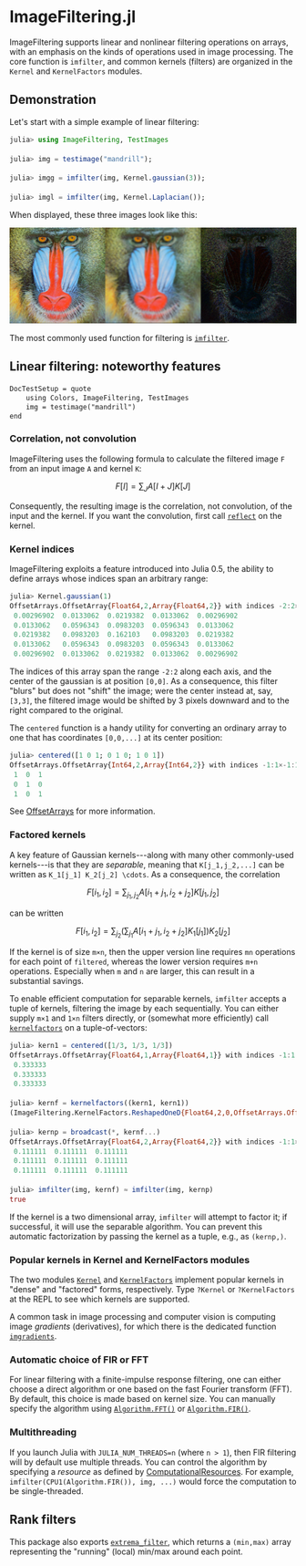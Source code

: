 # ImageFiltering.jl

ImageFiltering supports linear and nonlinear filtering operations on
arrays, with an emphasis on the kinds of operations used in image
processing. The core function is `imfilter`, and common kernels
(filters) are organized in the `Kernel` and `KernelFactors` modules.

## Demonstration

Let's start with a simple example of linear filtering:

```julia
julia> using ImageFiltering, TestImages

julia> img = testimage("mandrill");

julia> imgg = imfilter(img, Kernel.gaussian(3));

julia> imgl = imfilter(img, Kernel.Laplacian());
```

When displayed, these three images look like this:

![filterintro](filterintro.png)

The most commonly used function for filtering is [`imfilter`](@ref).

## Linear filtering: noteworthy features

```@meta
DocTestSetup = quote
    using Colors, ImageFiltering, TestImages
    img = testimage("mandrill")
end
```

### Correlation, not convolution

ImageFiltering uses the following formula to calculate the filtered
image `F` from an input image `A` and kernel `K`:

```math
F[I] = \sum_J A[I+J] K[J]
```

Consequently, the resulting image is the correlation, not convolution,
of the input and the kernel. If you want the convolution, first call
[`reflect`](@ref) on the kernel.

### Kernel indices

ImageFiltering exploits a feature introduced into Julia 0.5, the
ability to define arrays whose indices span an arbitrary range:

```julia
julia> Kernel.gaussian(1)
OffsetArrays.OffsetArray{Float64,2,Array{Float64,2}} with indices -2:2×-2:2:
 0.00296902  0.0133062  0.0219382  0.0133062  0.00296902
 0.0133062   0.0596343  0.0983203  0.0596343  0.0133062
 0.0219382   0.0983203  0.162103   0.0983203  0.0219382
 0.0133062   0.0596343  0.0983203  0.0596343  0.0133062
 0.00296902  0.0133062  0.0219382  0.0133062  0.00296902
```

The indices of this array span the range `-2:2` along each axis, and
the center of the gaussian is at position `[0,0]`.  As a consequence,
this filter "blurs" but does not "shift" the image; were the center
instead at, say, `[3,3]`, the filtered image would be shifted by 3
pixels downward and to the right compared to the original.

The `centered` function is a handy utility for converting an ordinary
array to one that has coordinates `[0,0,...]` at its center position:

```julia
julia> centered([1 0 1; 0 1 0; 1 0 1])
OffsetArrays.OffsetArray{Int64,2,Array{Int64,2}} with indices -1:1×-1:1:
 1  0  1
 0  1  0
 1  0  1
```

See [OffsetArrays](https://github.com/alsam/OffsetArrays.jl) for more information.

### Factored kernels

A key feature of Gaussian kernels---along with many other
commonly-used kernels---is that they are *separable*, meaning that
`K[j_1,j_2,...]` can be written as ``K_1[j_1] K_2[j_2] \cdots``.
As a consequence, the correlation

```math
F[i_1,i_2] = \sum_{j_1,j_2} A[i_1+j_1,i_2+j_2] K[j_1,j_2]
```

can be written

```math
F[i_1,i_2] = \sum_{j_2} \left(\sum_{j_1} A[i_1+j_1,i_2+j_2] K_1[j_1]\right) K_2[j_2]
```

If the kernel is of size `m×n`, then the upper version line requires `mn`
operations for each point of `filtered`, whereas the lower version
requires `m+n` operations. Especially when `m` and `n` are larger,
this can result in a substantial savings.

To enable efficient computation for separable kernels, `imfilter`
accepts a tuple of kernels, filtering the image by each
sequentially. You can either supply `m×1` and `1×n` filters directly,
or (somewhat more efficiently) call [`kernelfactors`](@ref) on a
tuple-of-vectors:


```julia
julia> kern1 = centered([1/3, 1/3, 1/3])
OffsetArrays.OffsetArray{Float64,1,Array{Float64,1}} with indices -1:1:
 0.333333
 0.333333
 0.333333

julia> kernf = kernelfactors((kern1, kern1))
(ImageFiltering.KernelFactors.ReshapedOneD{Float64,2,0,OffsetArrays.OffsetArray{Float64,1,Array{Float64,1}}}([0.333333,0.333333,0.333333]),ImageFiltering.KernelFactors.ReshapedOneD{Float64,2,1,OffsetArrays.OffsetArray{Float64,1,Array{Float64,1}}}([0.333333,0.333333,0.333333]))

julia> kernp = broadcast(*, kernf...)
OffsetArrays.OffsetArray{Float64,2,Array{Float64,2}} with indices -1:1×-1:1:
 0.111111  0.111111  0.111111
 0.111111  0.111111  0.111111
 0.111111  0.111111  0.111111

julia> imfilter(img, kernf) ≈ imfilter(img, kernp)
true
```

If the kernel is a two dimensional array, `imfilter` will attempt to
factor it; if successful, it will use the separable algorithm. You can
prevent this automatic factorization by passing the kernel as a tuple,
e.g., as `(kernp,)`.

### Popular kernels in Kernel and KernelFactors modules

The two modules [`Kernel`](@ref) and [`KernelFactors`](@ref) implement popular kernels
in "dense" and "factored" forms, respectively. Type `?Kernel` or
`?KernelFactors` at the REPL to see which kernels are supported.

A common task in image processing and computer vision is computing
image *gradients* (derivatives), for which there is the dedicated
function [`imgradients`](@ref).

### Automatic choice of FIR or FFT

For linear filtering with a finite-impulse response filtering, one can
either choose a direct algorithm or one based on the fast Fourier
transform (FFT).  By default, this choice is made based on kernel
size. You can manually specify the algorithm using [`Algorithm.FFT()`](@ref)
or [`Algorithm.FIR()`](@ref).

### Multithreading

If you launch Julia with `JULIA_NUM_THREADS=n` (where `n > 1`), then
FIR filtering will by default use multiple threads.  You can control
the algorithm by specifying a *resource* as defined by
[ComputationalResources](https://github.com/timholy/ComputationalResources.jl).
For example, `imfilter(CPU1(Algorithm.FIR()), img, ...)` would force
the computation to be single-threaded.

## Rank filters

This package also exports [`extrema_filter`](@ref), which returns a
`(min,max)` array representing the "running" (local) min/max around
each point.
